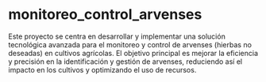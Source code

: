 # monitoreo_control_arvenses
Este proyecto se centra en desarrollar y implementar una solución tecnológica avanzada para el monitoreo y control de arvenses (hierbas no deseadas) en cultivos agrícolas. El objetivo principal es mejorar la eficiencia y precisión en la identificación y gestión de arvenses, reduciendo así el impacto en los cultivos y optimizando el uso de recursos.
